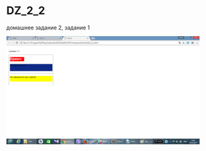 # DZ_2_2
домашнее задание 2, задание 1

![alt text](https://github.com/PavloEfimov/DZ_2_2/blob/master/dz2_2.png)
